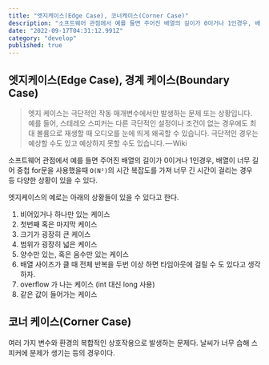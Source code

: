 ```yaml
---
title: "엣지케이스(Edge Case), 코너케이스(Corner Case)"
description: "소프트웨어 관점에서 예를 들면 주어진 배열의 길이가 0이거나 1인경우, 배열이 너무 길어 중첩 for문을 사용했을때 O(N²)의 시간 복잡도를 가져 너무 긴 시간이 걸리는 경우 등 다양한 상황이 있을 수 있다. 엣지케이스의 예로는 아래의 상황들이 있을 수 있다고 한다."
date: "2022-09-17T04:31:12.991Z"
category: "develop"
published: true
---
```


## 엣지케이스(Edge Case), 경계 케이스(Boundary Case)

> 엣지 케이스는 극단적인 작동 매개변수에서만 발생하는 문제 또는 상황입니다. 예를 들어, 스테레오 스피커는 다른 극단적인 설정이나 조건이 없는 경우에도 최대 볼륨으로 재생할 때 오디오를 눈에 띄게 왜곡할 수 있습니다. 극단적인 경우는 예상할 수도 있고 예상하지 못할 수도 있습니다. — Wiki

소프트웨어 관점에서 예를 들면 주어진 배열의 길이가 0이거나 1인경우, 배열이 너무 길어 중첩 for문을 사용했을때 `O(N²)`의 시간 복잡도를 가져 너무 긴 시간이 걸리는 경우 등 다양한 상황이 있을 수 있다.

엣지케이스의 예로는 아래의 상황들이 있을 수 있다고 한다.

1. 비어있거나 하나만 있는 케이스  
2. 첫번째 혹은 마지막 케이스  
3. 크기가 굉장히 큰 케이스  
4. 범위가 굉장히 넓은 케이스  
5. 양수만 있는, 혹은 음수만 있는 케이스  
6. 배열 사이즈가 클 때 전체 반복을 두번 이상 하면 타임아웃에 걸릴 수 도 있다고 생각하자.  
7. overflow 가 나는 케이스 (int 대신 long 사용)  
8. 같은 값이 들어가는 케이스

## 코너 케이스(Corner Case)

여러 가지 변수와 환경의 복합적인 상호작용으로 발생하는 문제다. 날씨가 너무 습해 스피커에 문제가 생기는 등의 경우이다.
